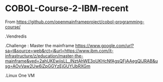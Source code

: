 # COBOL-Course-2-IBM-recent
From https://github.com/openmainframeproject/cobol-programming-course/

.Vendredis

.Challenge : Master the mainframe  https://www.google.com/url?sa=t&source=web&rct=j&url=https://www.ibm.com/it-infrastructure/z/education/master-the-mainframe&ved=2ahUKEwiisLL_lNztAhWE3oUKHcNfAgsQFjAAegQIJRAB&usg=AOvVaw2Uw6iZpGGYzEjGUYUbRXGm

.Linux One VM
